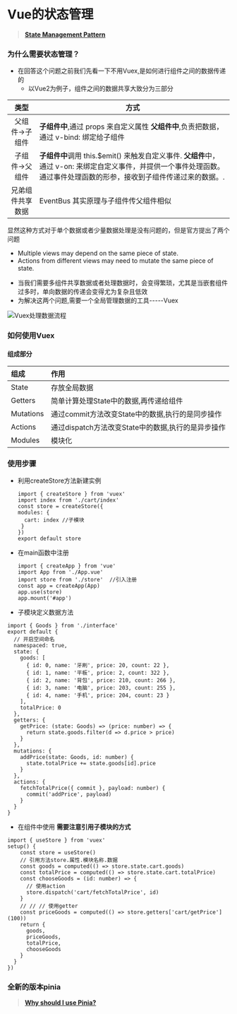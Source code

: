 # Vue的状态管理

<!--more-->
> **[State Management Pattern](https://vuex.vuejs.org/)**
### 为什么需要状态管理？
* 在回答这个问题之前我们先看一下不用Vuex,是如何进行组件之间的数据传递的
  * 以Vue2为例子，组件之间的数据共享大致分为三部分  
  
| 类型 | 方式 |
| :------: | ------|
| 父组件->子组件   | **子组件中**,通过 props 来自定义属性 **父组件中**,负责把数据，通过 v-bind: 绑定给子组件|
| 子组件->父组件 | **子组件中**调用 this.$emit() 来触发自定义事件. **父组件**中，通过 v-on: 来绑定自定义事件，并提供一个事件处理函数。通过事件处理函数的形参，接收到子组件传递过来的数据。. |
| 兄弟组件共享数据    |EventBus 其实原理与子组件传父组件相似 |

  显然这种方式对于单个数据或者少量数据处理是没有问题的，但是官方提出了两个问题
  * Multiple views may depend on the same piece of state.
  * Actions from different views may need to mutate the same piece of state.
  + 当我们需要多组件共享数据或者处理数据时，会变得繁琐，尤其是当嵌套组件过多时，单向数据的传递会变得尤为复杂且低效
  + 为解决这两个问题,需要一个全局管理数据的工具-----Vuex
  
  ![](../../assets/image/vuex.png "Vuex处理数据流程")

### 如何使用Vuex
#### 组成部分
| 组成 | 作用 |
| :---- | :---- |
|State | 存放全局数据 |
|Getters | 简单计算处理State中的数据,再传递给组件 |
|Mutations| 通过commit方法改变State中的数据,执行的是同步操作 |
|Actions| 通过dispatch方法改变State中的数据,执行的是异步操作 |
|Modules| 模块化|

### 使用步骤
* 利用createStore方法新建实例
  ```
  import { createStore } from 'vuex'
  import index from './cart/index'
  const store = createStore({
  modules: {
    cart: index //子模块
   }
  })
  export default store
  ```
* 在main函数中注册
  ```
  import { createApp } from 'vue'
  import App from './App.vue'
  import store from './store'  //引入注册
  const app = createApp(App)
  app.use(store)
  app.mount('#app')
  ```  
* 子模块定义数据方法
```
import { Goods } from './interface'
export default {
  // 开启空间命名
  namespaced: true,
  state: {
    goods: [
      { id: 0, name: '牙刷', price: 20, count: 22 },
      { id: 1, name: '平板', price: 2, count: 322 },
      { id: 2, name: '背包', price: 210, count: 266 },
      { id: 3, name: '电脑', price: 203, count: 255 },
      { id: 4, name: '手机', price: 204, count: 23 }
    ],
    totalPrice: 0
  },
  getters: {
    getPrice: (state: Goods) => (price: number) => {
      return state.goods.filter(d => d.price > price)
    }
  },
  mutations: {
    addPrice(state: Goods, id: number) {
      state.totalPrice += state.goods[id].price
    }
  },
  actions: {
    fetchTotalPrice({ commit }, payload: number) {
      commit('addPrice', payload)
    }
  }
}
```
* 在组件中使用 **需要注意引用子模块的方式**
```
import { useStore } from 'vuex'
setup() {
    const store = useStore()
    // 引用方法store.属性.模块名称.数据
    const goods = computed(() => store.state.cart.goods)
    const totalPrice = computed(() => store.state.cart.totalPrice)
    const chooseGoods = (id: number) => {
      // 使用action
      store.dispatch('cart/fetchTotalPrice', id)
    }
    // // // 使用getter
    const priceGoods = computed(() => store.getters['cart/getPrice'](100))
    return {
      goods,
      priceGoods,
      totalPrice,
      chooseGoods
    }
  }
})
```

### 全新的版本**pinia**
> [**Why should I use Pinia?**](https://pinia.vuejs.org/introduction.html)

